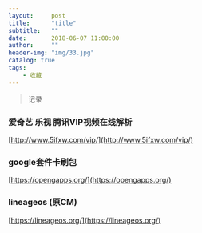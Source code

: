```yaml
---
layout:     post
title:      "title"
subtitle:   ""
date:       2018-06-07 11:00:00
author:     ""
header-img: "img/33.jpg"
catalog: true
tags:
    - 收藏
---
```

>记录

### 爱奇艺 乐视 腾讯VIP视频在线解析

[http://www.5ifxw.com/vip/](http://www.5ifxw.com/vip/)

### google套件卡刷包

[https://opengapps.org/](https://opengapps.org/)

### lineageos (原CM)

[https://lineageos.org/](https://lineageos.org/)
